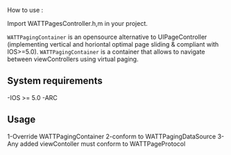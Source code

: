 How to use : 

Import WATTPagesController.h,m in your project.  

 `WATTPagingContainer` is an opensource alternative to UIPageController (implementing vertical and horiontal optimal page sliding & compliant with IOS>=5.0).  `WATTPagingContainer`  is a container that allows to navigate between viewControllers using virtual paging.
 
 ## System requirements
 -IOS >= 5.0 
 -ARC
 
 ## Usage 
 
 1-Override WATTPagingContainer
 2-conform to WATTPagingDataSource
 3-Any added viewContoller must conform to WATTPageProtocol